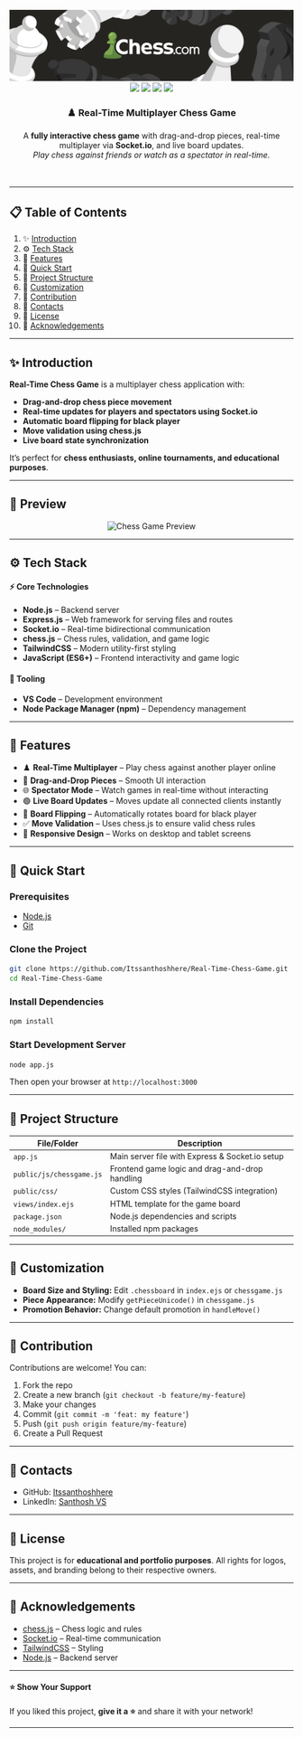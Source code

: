 <div align="center"> <br /> 
<a href="https://github.com/Itssanthoshhere/Real-Time-Chess-Game" target="_blank"> 
<img src="/assets/chessThumbnail.png" alt="Project Banner"> 
</a> <br /> 
<div>
<img src="https://img.shields.io/badge/-Node.js-339933?style=for-the-badge&logo=node.js&logoColor=white" />
<img src="https://img.shields.io/badge/-Socket.io-010101?style=for-the-badge&logo=socket.io&logoColor=white" />
<img src="https://img.shields.io/badge/-JavaScript-F7DF1E?style=for-the-badge&logo=javascript&logoColor=black" />
<img src="https://img.shields.io/badge/-TailwindCSS-38B2AC?style=for-the-badge&logo=tailwind-css&logoColor=white" />
</div>

<div align="center"> 
<h3>♟️ Real-Time Multiplayer Chess Game</h3> 
A <b>fully interactive chess game</b> with drag-and-drop pieces, real-time multiplayer via <b>Socket.io</b>, and live board updates. <br/>
<i>Play chess against friends or watch as a spectator in real-time.</i> 
</div> <br />

<!-- <a href="https://realtime-chess-demo.vercel.app/" target="_blank">
<img src="https://img.shields.io/badge/🚀%20Live%20Demo-brightgreen?style=for-the-badge&logo=vercel&logoColor=white" alt="Live Demo" />
</a>  -->
<br /> 
</div>

---

## 📋 Table of Contents

1. ✨ [Introduction](#introduction)
2. ⚙️ [Tech Stack](#tech-stack)
3. 🔋 [Features](#features)
4. 🤸 [Quick Start](#quick-start)
5. 🧱 [Project Structure](#project-structure)
6. 📝 [Customization](#customization)
7. 🤝 [Contribution](#contribution)
8. 🔗 [Contacts](#contacts)
9. 📄 [License](#license)
10. 🙏 [Acknowledgements](#acknowledgements)

---

## ✨ Introduction

**Real-Time Chess Game** is a multiplayer chess application with:

- **Drag-and-drop chess piece movement**
- **Real-time updates for players and spectators using Socket.io**
- **Automatic board flipping for black player**
- **Move validation using chess.js**
- **Live board state synchronization**

It’s perfect for **chess enthusiasts, online tournaments, and educational purposes**.

---

## 👀 Preview

<div align="center">
  <img src="/assets/ChessPreview.mp4" alt="Chess Game Preview" width="600"/>
</div>

---

## ⚙️ Tech Stack

#### ⚡ Core Technologies

- **Node.js** – Backend server
- **Express.js** – Web framework for serving files and routes
- **Socket.io** – Real-time bidirectional communication
- **chess.js** – Chess rules, validation, and game logic
- **TailwindCSS** – Modern utility-first styling
- **JavaScript (ES6+)** – Frontend interactivity and game logic

#### 🧹 Tooling

- **VS Code** – Development environment
- **Node Package Manager (npm)** – Dependency management

---

## 🔋 Features

- ♟️ **Real-Time Multiplayer** – Play chess against another player online
- 🔄 **Drag-and-Drop Pieces** – Smooth UI interaction
- 🌐 **Spectator Mode** – Watch games in real-time without interacting
- 🟢 **Live Board Updates** – Moves update all connected clients instantly
- 🔄 **Board Flipping** – Automatically rotates board for black player
- ✅ **Move Validation** – Uses chess.js to ensure valid chess rules
- 📱 **Responsive Design** – Works on desktop and tablet screens

---

## 🤸 Quick Start

### Prerequisites

- [Node.js](https://nodejs.org/)
- [Git](https://git-scm.com/)

### Clone the Project

```bash
git clone https://github.com/Itssanthoshhere/Real-Time-Chess-Game.git
cd Real-Time-Chess-Game
```

### Install Dependencies

```bash
npm install
```

### Start Development Server

```bash
node app.js
```

Then open your browser at `http://localhost:3000`

---

## 🧱 Project Structure

| File/Folder              | Description                                     |
| ------------------------ | ----------------------------------------------- |
| `app.js`                 | Main server file with Express & Socket.io setup |
| `public/js/chessgame.js` | Frontend game logic and drag-and-drop handling  |
| `public/css/`            | Custom CSS styles (TailwindCSS integration)     |
| `views/index.ejs`        | HTML template for the game board                |
| `package.json`           | Node.js dependencies and scripts                |
| `node_modules/`          | Installed npm packages                          |

---

## 📝 Customization

- **Board Size and Styling:** Edit `.chessboard` in `index.ejs` or `chessgame.js`
- **Piece Appearance:** Modify `getPieceUnicode()` in `chessgame.js`
- **Promotion Behavior:** Change default promotion in `handleMove()`

---

## 🤝 Contribution

Contributions are welcome! You can:

1. Fork the repo
2. Create a new branch (`git checkout -b feature/my-feature`)
3. Make your changes
4. Commit (`git commit -m 'feat: my feature'`)
5. Push (`git push origin feature/my-feature`)
6. Create a Pull Request

---

## 🔗 Contacts

- GitHub: [Itssanthoshhere](https://github.com/Itssanthoshhere)
- LinkedIn: [Santhosh VS](https://www.linkedin.com/in/thesanthoshvs/)

---

## 📄 License

This project is for **educational and portfolio purposes**.
All rights for logos, assets, and branding belong to their respective owners.

---

## 🙏 Acknowledgements

- [chess.js](https://github.com/jhlywa/chess.js/) – Chess logic and rules
- [Socket.io](https://socket.io/) – Real-time communication
- [TailwindCSS](https://tailwindcss.com/) – Styling
- [Node.js](https://nodejs.org/) – Backend server

---

#### ⭐ Show Your Support

If you liked this project, **give it a ⭐** and share it with your network!

---
